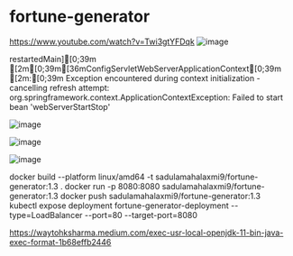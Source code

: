 # fortune-generator


https://www.youtube.com/watch?v=Twi3gtYFDqk
![image](https://github.com/MahalaxmiSadula/fortune-generator/assets/139921242/40f28e68-856e-4eb6-8a93-2045e71f3da4)

restartedMain][0;39m [2m[0;39m[36mConfigServletWebServerApplicationContext[0;39m [2m:[0;39m Exception encountered during context initialization - cancelling refresh attempt: org.springframework.context.ApplicationContextException: Failed to start bean 'webServerStartStop'

![image](https://github.com/MahalaxmiSadula/fortune-generator/assets/139921242/439853bb-40b9-46d3-909c-ba623d905786)

![image](https://github.com/MahalaxmiSadula/fortune-generator/assets/139921242/eabe7cc2-9ac9-4d6e-adf2-3dead08415be)

![image](https://github.com/MahalaxmiSadula/fortune-generator/assets/139921242/9da49d28-0d1e-4c5e-80ba-d3f961dbd21f)

docker build --platform linux/amd64 -t sadulamahalaxmi9/fortune-generator:1.3 .
docker run -p 8080:8080 sadulamahalaxmi9/fortune-generator:1.3
docker push  sadulamahalaxmi9/fortune-generator:1.3  
kubectl expose deployment fortune-generator-deployment --type=LoadBalancer --port=80 --target-port=8080

https://waytohksharma.medium.com/exec-usr-local-openjdk-11-bin-java-exec-format-1b68effb2446
